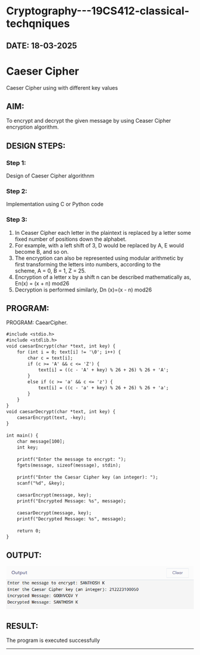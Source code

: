 # Cryptography---19CS412-classical-techqniques
## DATE: 18-03-2025
# Caeser Cipher
Caeser Cipher using with different key values



## AIM:

To encrypt and decrypt the given message by using Ceaser Cipher encryption algorithm.




## DESIGN STEPS:

### Step 1:

Design of Caeser Cipher algorithnm 

### Step 2:

Implementation using C or Python code

### Step 3:

1.	In Ceaser Cipher each letter in the plaintext is replaced by a letter some fixed number of positions down the alphabet.
2.	For example, with a left shift of 3, D would be replaced by A, E would become B, and so on.
3.	The encryption can also be represented using modular arithmetic by first transforming the letters into numbers, according to the   
    scheme, A = 0, B = 1, Z = 25.
4.	Encryption of a letter x by a shift n can be described mathematically as,
                       En(x) = (x + n) mod26
5.	Decryption is performed similarly,
                       Dn (x)=(x - n) mod26




## PROGRAM:
PROGRAM:
CaearCipher.

```
#include <stdio.h>
#include <stdlib.h>
void caesarEncrypt(char *text, int key) {
    for (int i = 0; text[i] != '\0'; i++) {
        char c = text[i];
        if (c >= 'A' && c <= 'Z') {
            text[i] = ((c - 'A' + key) % 26 + 26) % 26 + 'A';
        }
        else if (c >= 'a' && c <= 'z') {
            text[i] = ((c - 'a' + key) % 26 + 26) % 26 + 'a';
        }
    }
}
void caesarDecrypt(char *text, int key) {
    caesarEncrypt(text, -key);
}

int main() {
    char message[100]; 
    int key;

    printf("Enter the message to encrypt: ");
    fgets(message, sizeof(message), stdin);

    printf("Enter the Caesar Cipher key (an integer): ");
    scanf("%d", &key);
    
    caesarEncrypt(message, key);
    printf("Encrypted Message: %s", message);

    caesarDecrypt(message, key);
    printf("Decrypted Message: %s", message);

    return 0;
}
```



## OUTPUT:
![output](./image.png)



## RESULT:
The program is executed successfully

---------------------------------
